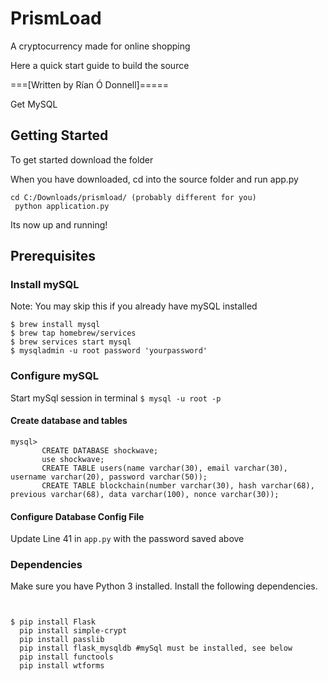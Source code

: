 # PrismLoad
A cryptocurrency made for online shopping

Here a quick start guide to build the source

===[Written by Rían Ó Donnell]=====

Get MySQL


## Getting Started
To get started download the folder



When you have downloaded, cd into the source folder and run app.py
```
cd C:/Downloads/prismload/ (probably different for you)
 python application.py
```
Its now up and running!

## Prerequisites

### Install mySQL
Note: You may skip this if you already have mySQL installed
```
$ brew install mysql 
$ brew tap homebrew/services
$ brew services start mysql
$ mysqladmin -u root password 'yourpassword' 
```

### Configure mySQL 
Start mySql session in terminal
```$ mysql -u root -p```

#### Create database and tables
``` 
mysql> 
       CREATE DATABASE shockwave;
       use shockwave;
       CREATE TABLE users(name varchar(30), email varchar(30), username varchar(20), password varchar(50));
       CREATE TABLE blockchain(number varchar(30), hash varchar(68), previous varchar(68), data varchar(100), nonce varchar(30));
```

#### Configure Database Config File
Update Line 41 in ```app.py``` with the password saved above



### Dependencies
Make sure you have Python 3 installed. Install the following dependencies.


```  


$ pip install Flask
  pip install simple-crypt
  pip install passlib
  pip install flask_mysqldb #mySql must be installed, see below
  pip install functools
  pip install wtforms
```






